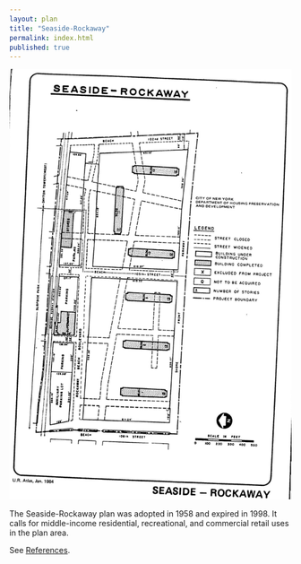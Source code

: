 ```yaml
---
layout: plan
title: "Seaside-Rockaway"
permalink: index.html
published: true
---
```


![Seaside-Rockaway in the Atlas of Urban Renewal](Seaside-Rockaway.jpg)

The Seaside-Rockaway plan was adopted in 1958 and expired in 1998. It calls for middle-income residential, recreational, and commercial retail uses in the plan area.

See [References](http://www.urbanreviewer.org/#page=references.html).